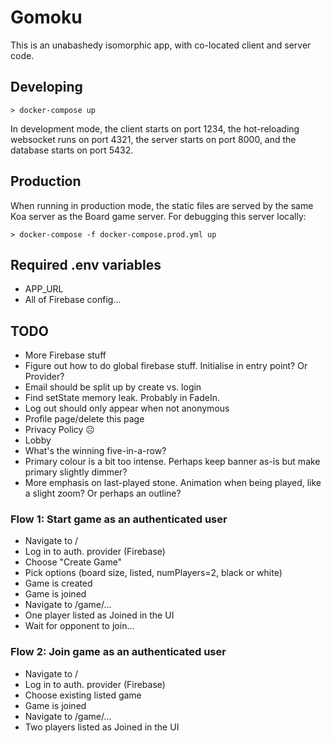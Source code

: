 # Gomoku

This is an unabashedy isomorphic app, with co-located client and server code.

## Developing

```
> docker-compose up
```

In development mode, the client starts on port 1234, the hot-reloading websocket runs on port 4321, the server starts on port 8000, and the database starts on port 5432.

## Production

When running in production mode, the static files are served by the same Koa server as the Board game server. For debugging this server locally:

```
> docker-compose -f docker-compose.prod.yml up
```

## Required .env variables

- APP_URL
- All of Firebase config...

## TODO

- More Firebase stuff
- Figure out how to do global firebase stuff. Initialise in entry point? Or Provider?
- Email should be split up by create vs. login
- Find setState memory leak. Probably in FadeIn.
- Log out should only appear when not anonymous
- Profile page/delete this page
- Privacy Policy ☹️
- Lobby
- What's the winning five-in-a-row?
- Primary colour is a bit too intense. Perhaps keep banner as-is but make primary slightly dimmer?
- More emphasis on last-played stone. Animation when being played, like a slight zoom? Or perhaps an outline?

### Flow 1: Start game as an authenticated user

- Navigate to /
- Log in to auth. provider (Firebase)
- Choose "Create Game"
- Pick options (board size, listed, numPlayers=2, black or white)
- Game is created
- Game is joined
- Navigate to /game/...
- One player listed as Joined in the UI
- Wait for opponent to join...

### Flow 2: Join game as an authenticated user

- Navigate to /
- Log in to auth. provider (Firebase)
- Choose existing listed game
- Game is joined
- Navigate to /game/...
- Two players listed as Joined in the UI
